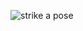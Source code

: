 ![strike a pose](https://media1.giphy.com/media/uLiOo1PxPjynK/giphy.gif?cid=ecf05e473auia4funwi6seiy7tkkz4wyhesnd4xrcw8ctx22&rid=giphy.gif)
